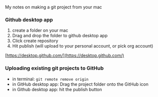 My notes on making a git project from your mac<!--more-->

### Github desktop app
1. create a folder on your mac
2. Drag and drop the folder to github desktop app
3. Click create repository
4. Hit publish (will upload to your personal account, or pick org account)

[https://desktop.github.com/](https://desktop.github.com/)

### Uploading existing git projects to GitHub
- in terminal: `git remote remove origin`
- in GitHub desktop app: Drag the project folder onto the GitHub icon
- in Github desktop app: hit the publish button
